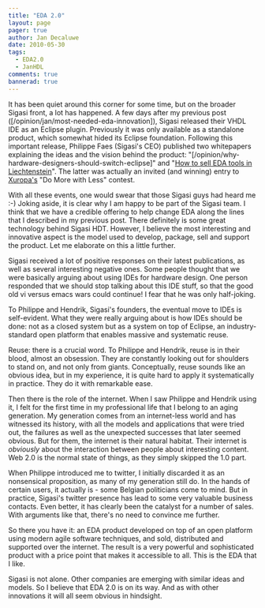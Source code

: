```yaml
---
title: "EDA 2.0"
layout: page 
pager: true
author: Jan Decaluwe
date: 2010-05-30
tags: 
  - EDA2.0
  - JanHDL
comments: true
bannerad: true
---
```


It has been quiet around this corner for some time, but on the broader Sigasi front,  a lot has happened. A few days after my previous post ([/opinion/jan/most-needed-eda-innovation]), Sigasi released their VHDL IDE as an Eclipse plugin. Previously it was only available as a standalone product, which somewhat hided its Eclipse foundation. Following this important release, Philippe Faes (Sigasi's CEO) published two whitepapers explaining the ideas and the vision behind the product: "[/opinion/why-hardware-designers-should-switch-eclipse]" and "[How to sell EDA tools in Liechtenstein](http://www.xuropa.com/opinion/domorewithless/entries/howtosellinliechtenstein)". The latter was actually an invited (and winning) entry to [Xuropa's](http://www.xuropa.com) "Do More with Less" contest.

With all these events, one would swear that those Sigasi guys had heard me :-) Joking aside, it is clear why I am happy to be part of the Sigasi team. I think that we have a credible offering to help change EDA along the lines that I described in my previous post. There definitely is some great technology behind Sigasi HDT. However, I believe the most interesting and innovative aspect is the model used to develop, package, sell and support the product. Let me elaborate on this a little further.

Sigasi received a lot of positive responses on their latest publications, as well as several interesting negative ones. Some people thought that we were basically arguing about using IDEs for hardware design. One person responded that we should stop talking about this IDE stuff, so that the good old vi versus emacs wars could continue! I fear that he was only half-joking.

To Philippe and Hendrik, Sigasi's founders, the eventual move to IDEs is self-evident. What they were really arguing about is how IDEs should be done: not as a closed system but as a system on top of Eclipse, an industry-standard open platform that enables massive and systematic reuse.

Reuse: there is a crucial word. To Philippe and Hendrik, reuse is in their blood, almost an obsession. They are constantly looking out for shoulders to stand on, and not only from giants. Conceptually, reuse sounds like an obvious idea, but in my experience, it is quite hard to apply it systematically in practice. They do it with remarkable ease.

Then there is the role of the internet. When I saw Philippe and Hendrik using it, I felt for the first time in my professional life that I belong to an aging generation. My generation comes from an internet-less world and has witnessed its history,  with all the models and applications that were tried out, the failures as well as the unexpected successes that later seemed obvious.  But for them, the internet is their natural habitat. Their internet is <em>obviously</em> about the interaction between people about interesting content. Web 2.0 is the normal state of things, as they simply skipped the 1.0 part.

When Philippe introduced me to twitter, I initially discarded it as an nonsensical proposition, as many of my generation still do. In the hands of certain users, it actually is - some Belgian politicians come to mind. But in practice, Sigasi's twitter presence has lead to some very valuable business contacts. Even better, it has clearly been the catalyst for a number of sales. With arguments like that, there's no need to convince me further.

So there you have it: an EDA product developed on top of an open platform using modern agile software techniques, and sold, distributed and supported over the internet. The result is a very powerful and sophisticated product with a price point that makes it accessible to all. This is the EDA that I like.

Sigasi is not alone. Other companies are emerging with similar ideas and models. So I believe that EDA 2.0 is on its way. And as with other innovations it will all seem obvious in hindsight.

